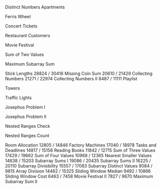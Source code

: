 Distinct Numbers
Apartments

Ferris Wheel

Concert Tickets

Restaurant Customers

Movie Festival

Sum of Two Values

Maximum Subarray Sum

Stick Lengths
28824 / 30416
Missing Coin Sum
20610 / 21429
Collecting Numbers
21271 / 22974
Collecting Numbers II
8487 / 11111
Playlist

Towers

Traffic Lights

Josephus Problem I

Josephus Problem II

Nested Ranges Check

Nested Ranges Count

Room Allocation
12805 / 14846
Factory Machines
17040 / 18978
Tasks and Deadlines
14817 / 15158
Reading Books
11842 / 12715
Sum of Three Values
17429 / 19662
Sum of Four Values
10968 / 12365
Nearest Smaller Values
14638 / 15203
Subarray Sums I
19086 / 20435
Subarray Sums II
16225 / 20110
Subarray Divisibility
15557 / 17083
Subarray Distinct Values
9084 / 9815
Array Division
14462 / 15325
Sliding Window Median
9492 / 10866
Sliding Window Cost
6463 / 7458
Movie Festival II
7827 / 9670
Maximum Subarray Sum II
